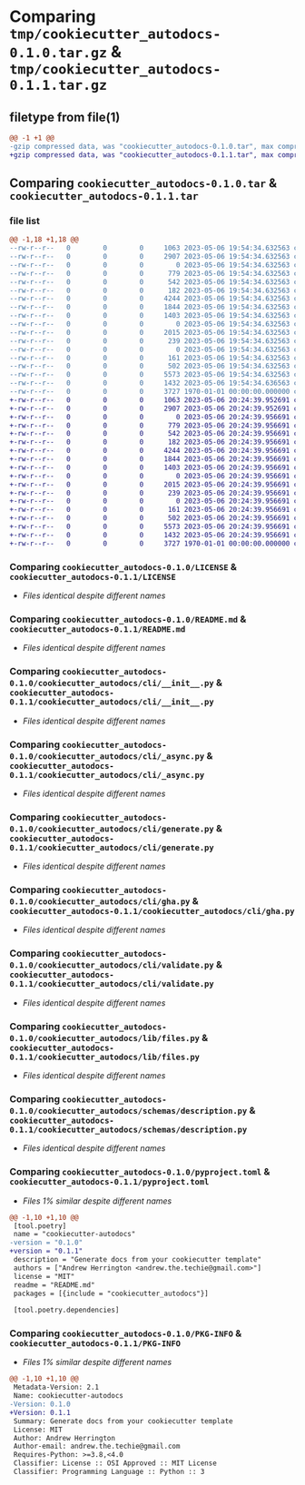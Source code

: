 # Comparing `tmp/cookiecutter_autodocs-0.1.0.tar.gz` & `tmp/cookiecutter_autodocs-0.1.1.tar.gz`

## filetype from file(1)

```diff
@@ -1 +1 @@
-gzip compressed data, was "cookiecutter_autodocs-0.1.0.tar", max compression
+gzip compressed data, was "cookiecutter_autodocs-0.1.1.tar", max compression
```

## Comparing `cookiecutter_autodocs-0.1.0.tar` & `cookiecutter_autodocs-0.1.1.tar`

### file list

```diff
@@ -1,18 +1,18 @@
--rw-r--r--   0        0        0     1063 2023-05-06 19:54:34.632563 cookiecutter_autodocs-0.1.0/LICENSE
--rw-r--r--   0        0        0     2907 2023-05-06 19:54:34.632563 cookiecutter_autodocs-0.1.0/README.md
--rw-r--r--   0        0        0        0 2023-05-06 19:54:34.632563 cookiecutter_autodocs-0.1.0/cookiecutter_autodocs/__init__.py
--rw-r--r--   0        0        0      779 2023-05-06 19:54:34.632563 cookiecutter_autodocs-0.1.0/cookiecutter_autodocs/cli/__init__.py
--rw-r--r--   0        0        0      542 2023-05-06 19:54:34.632563 cookiecutter_autodocs-0.1.0/cookiecutter_autodocs/cli/_async.py
--rw-r--r--   0        0        0      182 2023-05-06 19:54:34.632563 cookiecutter_autodocs-0.1.0/cookiecutter_autodocs/cli/app.py
--rw-r--r--   0        0        0     4244 2023-05-06 19:54:34.632563 cookiecutter_autodocs-0.1.0/cookiecutter_autodocs/cli/generate.py
--rw-r--r--   0        0        0     1844 2023-05-06 19:54:34.632563 cookiecutter_autodocs-0.1.0/cookiecutter_autodocs/cli/gha.py
--rw-r--r--   0        0        0     1403 2023-05-06 19:54:34.632563 cookiecutter_autodocs-0.1.0/cookiecutter_autodocs/cli/validate.py
--rw-r--r--   0        0        0        0 2023-05-06 19:54:34.632563 cookiecutter_autodocs-0.1.0/cookiecutter_autodocs/lib/__init__.py
--rw-r--r--   0        0        0     2015 2023-05-06 19:54:34.632563 cookiecutter_autodocs-0.1.0/cookiecutter_autodocs/lib/files.py
--rw-r--r--   0        0        0      239 2023-05-06 19:54:34.632563 cookiecutter_autodocs-0.1.0/cookiecutter_autodocs/lib/typing.py
--rw-r--r--   0        0        0        0 2023-05-06 19:54:34.632563 cookiecutter_autodocs-0.1.0/cookiecutter_autodocs/py.typed
--rw-r--r--   0        0        0      161 2023-05-06 19:54:34.632563 cookiecutter_autodocs-0.1.0/cookiecutter_autodocs/schemas/__init__.py
--rw-r--r--   0        0        0      502 2023-05-06 19:54:34.632563 cookiecutter_autodocs-0.1.0/cookiecutter_autodocs/schemas/_base.py
--rw-r--r--   0        0        0     5573 2023-05-06 19:54:34.632563 cookiecutter_autodocs-0.1.0/cookiecutter_autodocs/schemas/description.py
--rw-r--r--   0        0        0     1432 2023-05-06 19:54:34.636563 cookiecutter_autodocs-0.1.0/pyproject.toml
--rw-r--r--   0        0        0     3727 1970-01-01 00:00:00.000000 cookiecutter_autodocs-0.1.0/PKG-INFO
+-rw-r--r--   0        0        0     1063 2023-05-06 20:24:39.952691 cookiecutter_autodocs-0.1.1/LICENSE
+-rw-r--r--   0        0        0     2907 2023-05-06 20:24:39.952691 cookiecutter_autodocs-0.1.1/README.md
+-rw-r--r--   0        0        0        0 2023-05-06 20:24:39.956691 cookiecutter_autodocs-0.1.1/cookiecutter_autodocs/__init__.py
+-rw-r--r--   0        0        0      779 2023-05-06 20:24:39.956691 cookiecutter_autodocs-0.1.1/cookiecutter_autodocs/cli/__init__.py
+-rw-r--r--   0        0        0      542 2023-05-06 20:24:39.956691 cookiecutter_autodocs-0.1.1/cookiecutter_autodocs/cli/_async.py
+-rw-r--r--   0        0        0      182 2023-05-06 20:24:39.956691 cookiecutter_autodocs-0.1.1/cookiecutter_autodocs/cli/app.py
+-rw-r--r--   0        0        0     4244 2023-05-06 20:24:39.956691 cookiecutter_autodocs-0.1.1/cookiecutter_autodocs/cli/generate.py
+-rw-r--r--   0        0        0     1844 2023-05-06 20:24:39.956691 cookiecutter_autodocs-0.1.1/cookiecutter_autodocs/cli/gha.py
+-rw-r--r--   0        0        0     1403 2023-05-06 20:24:39.956691 cookiecutter_autodocs-0.1.1/cookiecutter_autodocs/cli/validate.py
+-rw-r--r--   0        0        0        0 2023-05-06 20:24:39.956691 cookiecutter_autodocs-0.1.1/cookiecutter_autodocs/lib/__init__.py
+-rw-r--r--   0        0        0     2015 2023-05-06 20:24:39.956691 cookiecutter_autodocs-0.1.1/cookiecutter_autodocs/lib/files.py
+-rw-r--r--   0        0        0      239 2023-05-06 20:24:39.956691 cookiecutter_autodocs-0.1.1/cookiecutter_autodocs/lib/typing.py
+-rw-r--r--   0        0        0        0 2023-05-06 20:24:39.956691 cookiecutter_autodocs-0.1.1/cookiecutter_autodocs/py.typed
+-rw-r--r--   0        0        0      161 2023-05-06 20:24:39.956691 cookiecutter_autodocs-0.1.1/cookiecutter_autodocs/schemas/__init__.py
+-rw-r--r--   0        0        0      502 2023-05-06 20:24:39.956691 cookiecutter_autodocs-0.1.1/cookiecutter_autodocs/schemas/_base.py
+-rw-r--r--   0        0        0     5573 2023-05-06 20:24:39.956691 cookiecutter_autodocs-0.1.1/cookiecutter_autodocs/schemas/description.py
+-rw-r--r--   0        0        0     1432 2023-05-06 20:24:39.956691 cookiecutter_autodocs-0.1.1/pyproject.toml
+-rw-r--r--   0        0        0     3727 1970-01-01 00:00:00.000000 cookiecutter_autodocs-0.1.1/PKG-INFO
```

### Comparing `cookiecutter_autodocs-0.1.0/LICENSE` & `cookiecutter_autodocs-0.1.1/LICENSE`

 * *Files identical despite different names*

### Comparing `cookiecutter_autodocs-0.1.0/README.md` & `cookiecutter_autodocs-0.1.1/README.md`

 * *Files identical despite different names*

### Comparing `cookiecutter_autodocs-0.1.0/cookiecutter_autodocs/cli/__init__.py` & `cookiecutter_autodocs-0.1.1/cookiecutter_autodocs/cli/__init__.py`

 * *Files identical despite different names*

### Comparing `cookiecutter_autodocs-0.1.0/cookiecutter_autodocs/cli/_async.py` & `cookiecutter_autodocs-0.1.1/cookiecutter_autodocs/cli/_async.py`

 * *Files identical despite different names*

### Comparing `cookiecutter_autodocs-0.1.0/cookiecutter_autodocs/cli/generate.py` & `cookiecutter_autodocs-0.1.1/cookiecutter_autodocs/cli/generate.py`

 * *Files identical despite different names*

### Comparing `cookiecutter_autodocs-0.1.0/cookiecutter_autodocs/cli/gha.py` & `cookiecutter_autodocs-0.1.1/cookiecutter_autodocs/cli/gha.py`

 * *Files identical despite different names*

### Comparing `cookiecutter_autodocs-0.1.0/cookiecutter_autodocs/cli/validate.py` & `cookiecutter_autodocs-0.1.1/cookiecutter_autodocs/cli/validate.py`

 * *Files identical despite different names*

### Comparing `cookiecutter_autodocs-0.1.0/cookiecutter_autodocs/lib/files.py` & `cookiecutter_autodocs-0.1.1/cookiecutter_autodocs/lib/files.py`

 * *Files identical despite different names*

### Comparing `cookiecutter_autodocs-0.1.0/cookiecutter_autodocs/schemas/description.py` & `cookiecutter_autodocs-0.1.1/cookiecutter_autodocs/schemas/description.py`

 * *Files identical despite different names*

### Comparing `cookiecutter_autodocs-0.1.0/pyproject.toml` & `cookiecutter_autodocs-0.1.1/pyproject.toml`

 * *Files 1% similar despite different names*

```diff
@@ -1,10 +1,10 @@
 [tool.poetry]
 name = "cookiecutter-autodocs"
-version = "0.1.0"
+version = "0.1.1"
 description = "Generate docs from your cookiecutter template"
 authors = ["Andrew Herrington <andrew.the.techie@gmail.com>"]
 license = "MIT"
 readme = "README.md"
 packages = [{include = "cookiecutter_autodocs"}]
 
 [tool.poetry.dependencies]
```

### Comparing `cookiecutter_autodocs-0.1.0/PKG-INFO` & `cookiecutter_autodocs-0.1.1/PKG-INFO`

 * *Files 1% similar despite different names*

```diff
@@ -1,10 +1,10 @@
 Metadata-Version: 2.1
 Name: cookiecutter-autodocs
-Version: 0.1.0
+Version: 0.1.1
 Summary: Generate docs from your cookiecutter template
 License: MIT
 Author: Andrew Herrington
 Author-email: andrew.the.techie@gmail.com
 Requires-Python: >=3.8,<4.0
 Classifier: License :: OSI Approved :: MIT License
 Classifier: Programming Language :: Python :: 3
```


